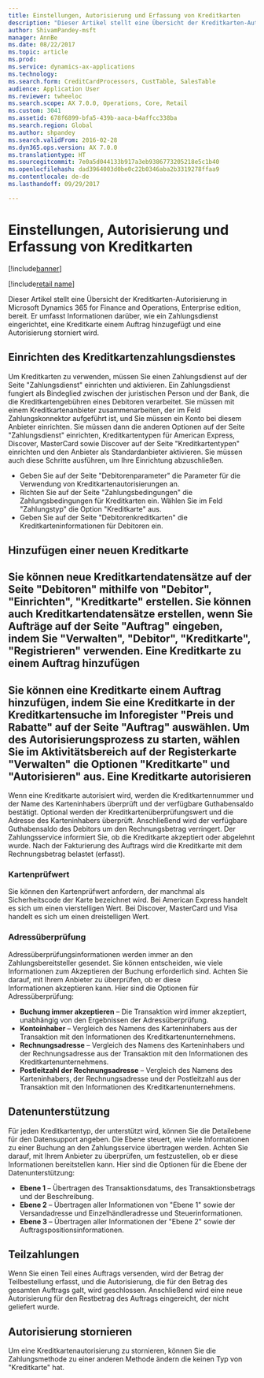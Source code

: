 ```yaml
---
title: Einstellungen, Autorisierung und Erfassung von Kreditkarten
description: "Dieser Artikel stellt eine Übersicht der Kreditkarten-Autorisierung in Microsoft Dynamics 365 for Finance and Operations, Enterprise edition, bereit. Er umfasst Informationen darüber, wie ein Zahlungsdienst eingerichtet, eine Kreditkarte einem Auftrag hinzugefügt und eine Autorisierung storniert wird."
author: ShivamPandey-msft
manager: AnnBe
ms.date: 08/22/2017
ms.topic: article
ms.prod: 
ms.service: dynamics-ax-applications
ms.technology: 
ms.search.form: CreditCardProcessors, CustTable, SalesTable
audience: Application User
ms.reviewer: twheeloc
ms.search.scope: AX 7.0.0, Operations, Core, Retail
ms.custom: 3041
ms.assetid: 678f6899-bfa5-439b-aaca-b4affcc338ba
ms.search.region: Global
ms.author: shpandey
ms.search.validFrom: 2016-02-28
ms.dyn365.ops.version: AX 7.0.0
ms.translationtype: HT
ms.sourcegitcommit: 7e0a5d044133b917a3eb9386773205218e5c1b40
ms.openlocfilehash: dad3964003d0be0c22b0346aba2b3319278ffaa9
ms.contentlocale: de-de
ms.lasthandoff: 09/29/2017

---
```


# <a name="credit-card-setup-authorization-and-capture"></a>Einstellungen, Autorisierung und Erfassung von Kreditkarten

[!include[banner](../includes/banner.md)]

[!include[retail name](../includes/retail-name.md)]


Dieser Artikel stellt eine Übersicht der Kreditkarten-Autorisierung in Microsoft Dynamics 365 for Finance and Operations, Enterprise edition, bereit. Er umfasst Informationen darüber, wie ein Zahlungsdienst eingerichtet, eine Kreditkarte einem Auftrag hinzugefügt und eine Autorisierung storniert wird.

<a name="setting-up-the-credit-card-payment-service"></a>Einrichten des Kreditkartenzahlungsdienstes
------------------------------------------

Um Kreditkarten zu verwenden, müssen Sie einen Zahlungsdienst auf der Seite "Zahlungsdienst" einrichten und aktivieren. Ein Zahlungsdienst fungiert als Bindeglied zwischen der juristischen Person und der Bank, die die Kreditkartengebühren eines Debitoren verarbeitet. Sie müssen mit einem Kreditkartenanbieter zusammenarbeiten, der im Feld Zahlungskonnektor aufgeführt ist, und Sie müssen ein Konto bei diesem Anbieter einrichten. Sie müssen dann die anderen Optionen auf der Seite "Zahlungsdienst" einrichten, Kreditkartentypen für American Express, Discover, MasterCard sowie Discover auf der Seite "Kreditkartentypen" einrichten und den Anbieter als Standardanbieter aktivieren. Sie müssen auch diese Schritte ausführen, um Ihre Einrichtung abzuschließen.
-   Geben Sie auf der Seite "Debitorenparameter" die Parameter für die Verwendung von Kreditkartenautorisierungen an.
-   Richten Sie auf der Seite "Zahlungsbedingungen" die Zahlungsbedingungen für Kreditkarten ein. Wählen Sie im Feld "Zahlungstyp" die Option "Kreditkarte" aus.
-   Geben Sie auf der Seite "Debitorenkreditkarten" die Kreditkarteninformationen für Debitoren ein.

## <a name="adding-a-new-credit-card"></a>Hinzufügen einer neuen Kreditkarte
Sie können neue Kreditkartendatensätze auf der Seite "Debitoren" mithilfe von "Debitor", "Einrichten", "Kreditkarte" erstellen. Sie können auch Kreditkartendatensätze erstellen, wenn Sie Aufträge auf der Seite "Auftrag" eingeben, indem Sie "Verwalten", "Debitor", "Kreditkarte", "Registrieren" verwenden.
Eine Kreditkarte zu einem Auftrag hinzufügen
-------------------------------------

Sie können eine Kreditkarte einem Auftrag hinzufügen, indem Sie eine Kreditkarte in der Kreditkartensuche im Inforegister "Preis und Rabatte" auf der Seite "Auftrag" auswählen. Um des Autorisierungsprozess zu starten, wählen Sie im Aktivitätsbereich auf der Registerkarte "Verwalten" die Optionen "Kreditkarte" und "Autorisieren" aus.
Eine Kreditkarte autorisieren
-------------------------

Wenn eine Kreditkarte autorisiert wird, werden die Kreditkartennummer und der Name des Karteninhabers überprüft und der verfügbare Guthabensaldo bestätigt. Optional werden der Kreditkartenüberprüfungswert und die Adresse des Karteninhabers überprüft. Anschließend wird der verfügbare Guthabensaldo des Debitors um den Rechnungsbetrag verringert. Der Zahlungsservice informiert Sie, ob die Kreditkarte akzeptiert oder abgelehnt wurde. Nach der Fakturierung des Auftrags wird die Kreditkarte mit dem Rechnungsbetrag belastet (erfasst).

### <a name="card-verification-value"></a>Kartenprüfwert

Sie können den Kartenprüfwert anfordern, der manchmal als Sicherheitscode der Karte bezeichnet wird. Bei American Express handelt es sich um einen vierstelligen Wert. Bei Discover, MasterCard und Visa handelt es sich um einen dreistelligen Wert.

### <a name="address-verification"></a>Adressüberprüfung

Adressüberprüfungsinformationen werden immer an den Zahlungsbereitsteller gesendet. Sie können entscheiden, wie viele Informationen zum Akzeptieren der Buchung erforderlich sind. Achten Sie darauf, mit Ihrem Anbieter zu überprüfen, ob er diese Informationen akzeptieren kann. Hier sind die Optionen für Adressüberprüfung:
-   **Buchung immer akzeptieren** – Die Transaktion wird immer akzeptiert, unabhängig von den Ergebnissen der Adressüberprüfung.
-   **Kontoinhaber** – Vergleich des Namens des Karteninhabers aus der Transaktion mit den Informationen des Kreditkartenunternehmens.
-   **Rechnungsadresse** – Vergleich des Namens des Karteninhabers und der Rechnungsadresse aus der Transaktion mit den Informationen des Kreditkartenunternehmens.
-   **Postleitzahl der Rechnungsadresse** – Vergleich des Namens des Karteninhabers, der Rechnungsadresse und der Postleitzahl aus der Transaktion mit den Informationen des Kreditkartenunternehmens.

## <a name="data-support"></a>Datenunterstützung
Für jeden Kreditkartentyp, der unterstützt wird, können Sie die Detailebene für den Datensupport angeben. Die Ebene steuert, wie viele Informationen zu einer Buchung an den Zahlungsservice übertragen werden. Achten Sie darauf, mit Ihrem Anbieter zu überprüfen, um festzustellen, ob er diese Informationen bereitstellen kann. Hier sind die Optionen für die Ebene der Datenunterstützung:
-   **Ebene 1** – Übertragen des Transaktionsdatums, des Transaktionsbetrags und der Beschreibung.
-   **Ebene 2** – Übertragen aller Informationen von "Ebene 1" sowie der Versandadresse und Einzelhändleradresse und Steuerinformationen.
-   **Ebene 3** – Übertragen aller Informationen der "Ebene 2" sowie der Auftragspositionsinformationen.

## <a name="partial-payments"></a>Teilzahlungen
Wenn Sie einen Teil eines Auftrags versenden, wird der Betrag der Teilbestellung erfasst, und die Autorisierung, die für den Betrag des gesamten Auftrags galt, wird geschlossen. Anschließend wird eine neue Autorisierung für den Restbetrag des Auftrags eingereicht, der nicht geliefert wurde.

## <a name="voiding-an-authorization"></a>Autorisierung stornieren 
Um eine Kreditkartenautorisierung zu stornieren, können Sie die Zahlungsmethode zu einer anderen Methode ändern die keinen Typ von "Kreditkarte" hat.







